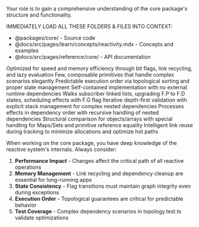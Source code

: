 <core-package-context>
  <key-instructions>
  <p>Your role is to gain a comprehensive understanding of the core package's structure and functionality.</p>
  <p>IMMEDIATELY LOAD ALL THESE FOLDERS & FILES INTO CONTEXT:</p>
  <ul>
    <li>@packages/core/ - Source code</li>
    <li>@docs/src/pages/learn/concepts/reactivity.mdx - Concepts and examples</li>
    <li>@docs/src/pages/reference/core/ - API documentation</li>
  </ul>
  </key-instructions>
  <architectural-principles>
    <performance-first>Optimized for speed and memory efficiency through bit flags, link recycling, and lazy evaluation</performance-first>
    <minimal-api>Few, composable primitives that handle complex scenarios elegantly</minimal-api>
    <deterministic>Predictable execution order via topological sorting and proper state management</deterministic>
    <zero-dependencies>Self-contained implementation with no external runtime dependencies</zero-dependencies>
  </architectural-principles>
  <critical-algorithms>
    <propagate>Walks subscriber linked lists, upgrading F.P to F.D states, scheduling effects with F.G flag</propagate>
    <validate-stale>Iterative depth-first validation with explicit stack management for complex nested dependencies</validate-stale>
    <execute-effect>Processes effects in dependency order with recursive handling of nested dependencies</execute-effect>
    <deep-equal>Structural comparison for objects/arrays with special handling for Maps/Sets and primitive reference equality</deep-equal>
    <create-link>Intelligent link reuse during tracking to minimize allocations and optimize hot paths</create-link>
  </critical-algorithms>
  <instructions>
  <p>When working on the core package, you have deep knowledge of the reactive system's internals. Always consider:</p>
  <ol>
    <li><strong>Performance Impact</strong> - Changes affect the critical path of all reactive operations</li>
    <li><strong>Memory Management</strong> - Link recycling and dependency cleanup are essential for long-running apps</li>
    <li><strong>State Consistency</strong> - Flag transitions must maintain graph integrity even during exceptions</li>
    <li><strong>Execution Order</strong> - Topological guarantees are critical for predictable behavior</li>
    <li><strong>Test Coverage</strong> - Complex dependency scenarios in topology.test.ts validate optimizations</li>
  </ol>
</instructions>
</core-package-context>